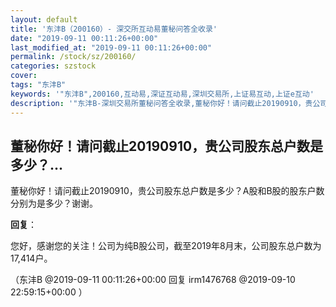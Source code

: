 ```yaml
---
layout: default
title: '东沣B（200160）- 深交所互动易董秘问答全收录'
date: "2019-09-11 00:11:26+00:00"
last_modified_at: "2019-09-11 00:11:26+00:00"
permalink: /stock/sz/200160/
categories: szstock
cover: 
tags: "东沣B"
keywords: '"东沣B",200160,互动易,深证互动易,深圳交易所,上证易互动,上证e互动'
description: '"东沣B-深圳交易所董秘问答全收录,董秘你好！请问截止20190910，贵公司股东总户数是多少？A股和B股的股东户数分别为是多少？谢谢。"'
---
```


## 董秘你好！请问截止20190910，贵公司股东总户数是多少？...

董秘你好！请问截止20190910，贵公司股东总户数是多少？A股和B股的股东户数分别为是多少？谢谢。

**回复**：

您好，感谢您的关注！公司为纯B股公司，截至2019年8月末，公司股东总户数为17,414户。 

（东沣B  @2019-09-11 00:11:26+00:00 回复 irm1476768  @2019-09-10 22:59:15+00:00 ）

